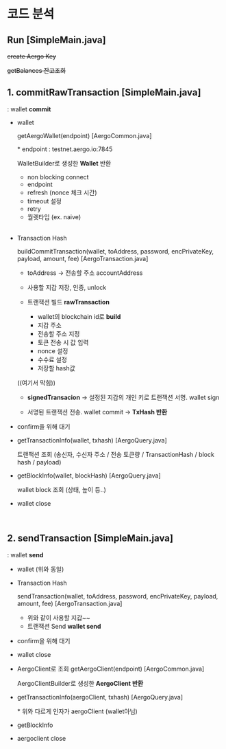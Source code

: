 # 코드 분석

## Run [SimpleMain.java]

~~create Aergo Key~~

~~getBalances 잔고조회~~

## 1. commitRawTransaction [SimpleMain.java]

: wallet **commit**

- wallet

  getAergoWallet(endpoint) [AergoCommon.java]

  \* endpoint : testnet.aergo.io:7845

  WalletBuilder로 생성한 **Wallet** 반환

  - non blocking connect
  - endpoint
  - refresh (nonce 체크 시간)
  - timeout 설정
  - retry
  - 월렛타입 (ex. naive)

  <br/>

- Transaction Hash

  buildCommitTransaction(wallet, toAddress, password, encPrivateKey, payload, amount, fee) [AergoTransaction.java]

  - toAddress -> 전송할 주소 accountAddress

  - 사용할 지갑 저장, 인증, unlock

  - 트랜잭션 빌드 **rawTransaction**
    - wallet의 blockchain id로 **build**
    - 지갑 주소
    - 전송할 주소 지정
    - 토큰 전송 시 값 입력
    - nonce 설정
    - 수수료 설정
    - 저장할 hash값

  ((여기서 막힘))

  - **signedTransacion** -> 설정된 지갑의 개인 키로 트랜잭션 서명. wallet sign

  - 서명된 트랜잭션 전송. wallet commit -> **TxHash 반환**

- confirm을 위해 대기

- getTransactionInfo(wallet, txhash) [AergoQuery.java]

  트랜잭션 조회 (송신자, 수신자 주소 / 전송 토큰량 / TransactionHash / block hash / payload)

- getBlockInfo(wallet, blockHash) [AergoQuery.java]

  wallet block 조회 (상태, 높이 등..)

- wallet close

  <br/>

## 2. sendTransaction [SimpleMain.java]

: wallet **send**

- wallet (위와 동일)

- Transaction Hash

  sendTransaction(wallet, toAddress, password, encPrivateKey, payload, amount, fee) [AergoTransaction.java]

  - 위와 같이 사용할 지갑~~
  - 트랜잭션 Send **wallet send**

- confirm을 위해 대기

- wallet close

- AergoClient로 조회 getAergoClient(endpoint) [AergoCommon.java]

  AergoClientBuilder로 생성한 **AergoClient 반환**

- getTransactionInfo(aergoClient, txhash) [AergoQuery.java]

  \* 위와 다르게 인자가 aergoClient (wallet아님)

- getBlockInfo

- aergoclient close

  <br/>
